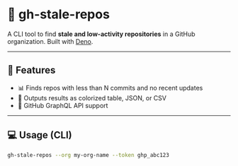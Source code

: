 # 🧊 gh-stale-repos

A CLI tool to find **stale and low-activity repositories** in a GitHub
organization. Built with [Deno](https://deno.land/).

---

## 🚀 Features

- 📊 Finds repos with less than N commits and no recent updates
- 📄 Outputs results as colorized table, JSON, or CSV
- 📡 GitHub GraphQL API support

---

## 💻 Usage (CLI)

```bash
gh-stale-repos --org my-org-name --token ghp_abc123
```
